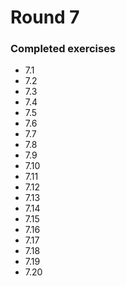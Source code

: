 # Round 7

### Completed exercises


* 7.1
* 7.2
* 7.3
* 7.4
* 7.5
* 7.6
* 7.7
* 7.8
* 7.9
* 7.10
* 7.11
* 7.12
* 7.13
* 7.14
* 7.15
* 7.16
* 7.17
* 7.18
* 7.19
* 7.20
